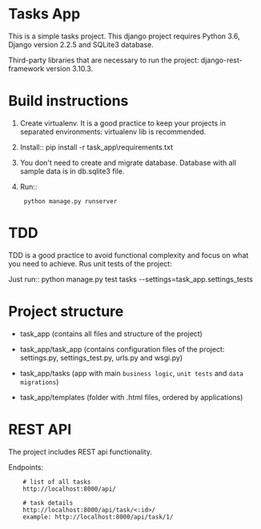 # Tasks App

This is a simple tasks project.
This django  project requires Python 3.6, Django version 2.2.5 and SQLite3 database.

Third-party libraries that are necessary to run the project: django-rest-framework version 3.10.3.

Build instructions
==================

1) Create virtualenv. It is a good practice to keep your projects in separated environments: virtualenv lib is recommended.

2) Install::
        pip install -r task_app\requirements.txt

3) You don't need to create and migrate database. Database with all sample data is in db.sqlite3 file.

4) Run::

        python manage.py runserver






TDD
====

TDD is a good practice to avoid functional complexity  and focus on what you need to achieve.
Rus unit tests of the project:

Just run::
        python manage.py test tasks --settings=task_app.settings_tests



Project structure
====================

- task_app (contains all files and structure of the project)

- task_app/task_app (contains configuration files of the project: settings.py, settings_test.py, urls.py and wsgi.py)

- task_app/tasks (app with main ``business logic``, ``unit tests`` and ``data migrations``)

- task_app/templates (folder with .html files, ordered by applications)


REST API
===========

The project includes REST api functionality.

Endpoints:

        # list of all tasks
        http://localhost:8000/api/

        # task details
        http://localhost:8000/api/task/<:id>/
        example: http://localhost:8000/api/task/1/
